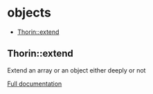 # objects

- [Thorin::extend](#Thorin::extend)
<a name="Thorin::extend"></a>
## Thorin::extend
Extend an array or an object either deeply or not

[Full documentation](/doc/src/functions/objects/t_extend.md)
